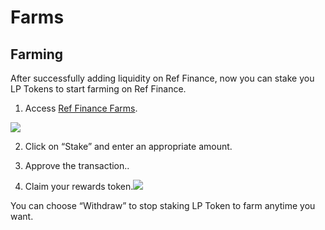 # Farms

## Farming <a id="6edc"></a>

After successfully adding liquidity on Ref Finance, now you can stake you LP Tokens to start farming on Ref Finance.

1. Access [Ref Finance Farms](https://app.ref.finance/farms).

![](https://miro.medium.com/max/1400/0*yzqj7blHONVfEYyr.jpg)

2. Click on “Stake” and enter an appropriate amount.

3. Approve the transaction..

4. Claim your rewards token.![](https://miro.medium.com/max/1400/0*5hK0w8c--styofvS.jpg)

You can choose “Withdraw” to stop staking LP Token to farm anytime you want.

